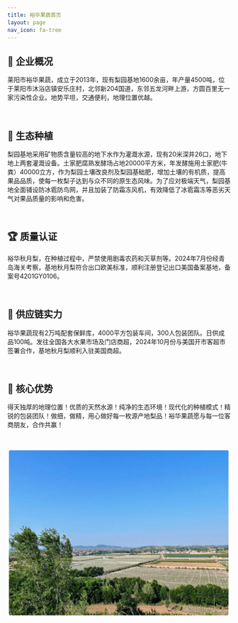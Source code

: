 ```yaml
---
title: 裕华果蔬首页
layout: page
nav_icon: fa-tree
---
```

## 👥 **企业概况**

莱阳市裕华果蔬，成立于2013年，现有梨园基地1600余亩，年产量4500吨，位于莱阳市沐浴店镇安乐庄村，北邻新204国道，东邻五龙河畔上游，方圆百里无一家污染性企业。地势平坦，交通便利，地理位置优越。

<br>

## 🌳 **生态种植**

梨园基地采用矿物质含量较高的地下水作为灌溉水源，现有20米深井26口，地下地上两套灌溉设备。土家肥腐熟发酵场占地20000平方米，年发酵施用土家肥(牛粪）40000立方，作为梨园土壤改良剂及梨园基础肥，增加土壤的有机质，提高果品品质，使每一枚梨子达到与众不同的原生态风味。为了应对极端天气，梨园基地全面铺设防冰雹防鸟网，并且加装了防霜冻风机，有效降低了冰雹霜冻等恶劣天气对果品质量的影响和危害。

<br>

## 🏆 **质量认证**

裕华秋月梨，在种植过程中，严禁使用剧毒农药和灭草剂等。2024年7月份经青岛海关考察，基地秋月梨符合出口欧美标准，顺利注册登记出口美国备案基地，备案号4201GY0106。

<br>

## 🚚 **供应链实力**

裕华果蔬现有2万吨配套保鲜库，4000平方包装车间，300人包装团队。日供成品100吨。发往全国各大水果市场及门店商超，2024年10月份与美国开市客超市签署合作，基地秋月梨顺利入驻美国商超。

<br>

## 💎 **核心优势**

得天独厚的地理位置！优质的天然水源！纯净的生态环境！现代化的种植模式！精锐的包装团队！做细，做精，用心做好每一枚源产地梨品！裕华果蔬愿与每一位客商朋友，合作共赢！

<br>

![home](images/home.png)
